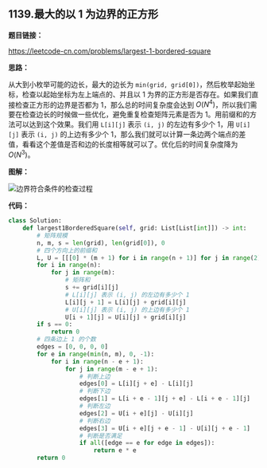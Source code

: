 ## 1139.最大的以 1 为边界的正方形

**题目链接：**

https://leetcode-cn.com/problems/largest-1-bordered-square

**思路：**

从大到小枚举可能的边长，最大的边长为 `min(grid, grid[0])`，然后枚举起始坐标，检查以起始坐标为左上端点的、并且以 1 为界的正方形是否存在。如果我们直接检查正方形的边界是否都为 1，那么总的时间复杂度会达到 $O(N^4)$，所以我们需要在检查边长的时候做一些优化，避免重复检查矩阵元素是否为 1。用前缀和的方法可以达到这个效果。我们用 `L[i][j]` 表示 `(i, j)` 的左边有多少个 1，用 `U[i][j]` 表示 `(i, j)` 的上边有多少个 1，那么我们就可以计算一条边两个端点的差值，看看这个差值是否和边的长度相等就可以了。优化后的时间复杂度降为 $O(N^3)$。

**图解：**

![边界符合条件的检查过程](http://qiniu.wenyuetech.cn/1139-1.gif)


**代码：**
```python
class Solution:
    def largest1BorderedSquare(self, grid: List[List[int]]) -> int:
        # 矩阵规模
        n, m, s = len(grid), len(grid[0]), 0
        # 四个方向上的前缀和
        L, U = [[[0] * (m + 1) for i in range(n + 1)] for j in range(2)]
        for i in range(n):
            for j in range(m):
                # 矩阵和
                s += grid[i][j]
                # L[i][j] 表示 (i, j) 的左边有多少个 1
                L[i][j + 1] = L[i][j] + grid[i][j]
                # U[i][j] 表示 (i, j) 的上边有多少个 1
                U[i + 1][j] = U[i][j] + grid[i][j]
        if s == 0:
            return 0
        # 四条边上 1 的个数
        edges = [0, 0, 0, 0]
        for e in range(min(n, m), 0, -1):
            for i in range(n - e + 1):
                for j in range(m - e + 1):
                    # 判断上边
                    edges[0] = L[i][j + e] - L[i][j]
                    # 判断下边
                    edges[1] = L[i + e - 1][j + e] - L[i + e - 1][j]
                    # 判断左边
                    edges[2] = U[i + e][j] - U[i][j]
                    # 判断右边
                    edges[3] = U[i + e][j + e - 1] - U[i][j + e - 1]
                    # 判断是否满足
                    if all([edge == e for edge in edges]):
                        return e * e
        return 0
```


